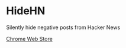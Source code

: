 # HideHN
Silently hide negative posts from Hacker News

[Chrome Web Store](https://chrome.google.com/webstore/detail/hide-hn/efmggmpambjmbbadjhcmfocnfdhemacj?hl=en&gl=US)
